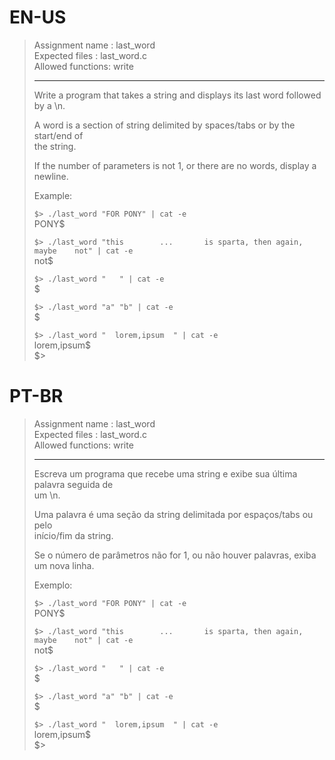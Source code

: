 # EN-US

> Assignment name  : last_word   
> Expected files   : last_word.c   
> Allowed functions: write   
> 
> --------------------------------------------------------------------------------   
> 
> Write a program that takes a string and displays its last word followed by a \n.   
> 
> A word is a section of string delimited by spaces/tabs or by the start/end of   
> the string.   
> 
> If the number of parameters is not 1, or there are no words, display a newline.   
> 
> Example:   
> 
> `$> ./last_word "FOR PONY" | cat -e`   
> PONY$   
> 
> `$> ./last_word "this        ...       is sparta, then again, maybe    not" | cat -e`   
> not$   
> 
> `$> ./last_word "   " | cat -e`   
> $   
> 
> `$> ./last_word "a" "b" | cat -e`   
> $   
> 
> `$> ./last_word "  lorem,ipsum  " | cat -e`   
> lorem,ipsum$   
> $>   

# PT-BR

> Assignment name  : last_word   
> Expected files   : last_word.c   
> Allowed functions: write   
> 
> --------------------------------------------------------------------------------   
> 
> Escreva um programa que recebe uma string e exibe sua última palavra seguida de   
> um \n.   
> 
> Uma palavra é uma seção da string delimitada por espaços/tabs ou pelo   
> início/fim da string.   
> 
> Se o número de parâmetros não for 1, ou não houver palavras, exiba um nova linha.   
> 
> Exemplo:   
> 
> `$> ./last_word "FOR PONY" | cat -e`   
> PONY$   
> 
> `$> ./last_word "this        ...       is sparta, then again, maybe    not" | cat -e`   
> not$   
> 
> `$> ./last_word "   " | cat -e`   
> $   
> 
> `$> ./last_word "a" "b" | cat -e`   
> $   
> 
> `$> ./last_word "  lorem,ipsum  " | cat -e`   
> lorem,ipsum$   
> $>   
